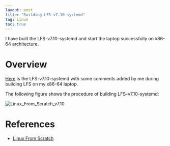 ```yaml
---
layout: post
title: "Building LFS-v7.10-systemd"
tag: Linux
toc: true
---
```


I have built the LFS-v7.10-systemd and start the laptop successfully on x86-64 architecture.

<!--more-->

# Overview

[Here](/docs/Linux_From_Scratch_v7.10-systemd.pdf) is the LFS-v7.10-systemd with some comments added by me during building LFS on my x86-64 laptop.

The following figure shows the procedure of building LFS-v7.10-systemd:

![Linux_From_Scratch_v7.10](/assets/Linux_From_Scratch_v7.10.png)

# References

* [Linux From Scratch](http://www.linuxfromscratch.org/)

